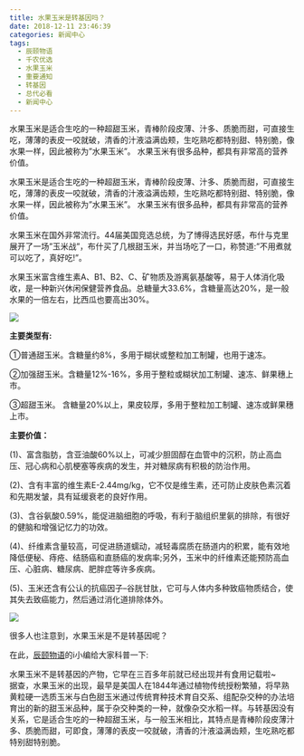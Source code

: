 ```yaml
---
title: 水果玉米是转基因吗？
date: 2018-12-11 23:46:39
categories: 新闻中心
tags:
  - 辰颐物语
  - 千农优选
  - 水果玉米
  - 重要通知
  - 转基因
  - 总代必看
  - 新闻中心
---
```


水果玉米是适合生吃的一种超甜玉米，青棒阶段皮薄、汁多、质脆而甜，可直接生吃，薄薄的表皮一咬就破，清香的汁液溢满齿颊，生吃熟吃都特别甜、特别脆，像水果一样，因此被称为”水果玉米”。 水果玉米有很多品种，都具有非常高的营养价值。

<!-- more -->


水果玉米是适合生吃的一种超甜玉米，青棒阶段皮薄、汁多、质脆而甜，可直接生吃，薄薄的表皮一咬就破，清香的汁液溢满齿颊，生吃熟吃都特别甜、特别脆，像水果一样，因此被称为”水果玉米”。 水果玉米有很多品种，都具有非常高的营养价值。

水果玉米在国外非常流行。44届美国竞选总统，为了博得选民好感，布什与克里展开了一场”玉米战”，布什买了几根甜玉米，并当场吃了一口，称赞道:”不用煮就可以吃了，真好吃!”。

水果玉米富含维生素A、B1、B2、C、矿物质及游离氨基酸等，易于人体消化吸收，是一种新兴休闲保健营养食品。总糖量大33.6%，含糖量高达20%，是一般水果的一倍左右，比西瓜也要高出30%。

![](http://www.zuow.cn/wp-content/uploads/2018/12/cf6c7e62a7b35b19709f.jpg)

**主要类型有:**

①普通甜玉米。含糖量约8%，多用于糊状或整粒加工制罐，也用于速冻。

②加强甜玉米。含糖量12%-16%，多用于整粒或糊状加工制罐、速冻、鲜果穗上市。

③超甜玉米。 含糖量20%以上，果皮较厚，多用于整粒加工制罐、速冻或鲜果穗上市。

**主要价值：**

(1)、富含脂肪，含亚油酸60%以上，可减少胆固醇在血管中的沉积，防止高血压、冠心病和心肌梗塞等疾病的发生，并对糖尿病有积极的防治作用。

(2)、含有丰富的维生素E-2.44mg/kg，它不仅是维生素，还可防止皮肤色素沉着和先期发皱，具有延缓衰老的良好作用。

(3)、含谷氨酸0.59%，能促进脑细胞的呼吸，有利于脑组织里氨的排除，有很好的健脑和增强记忆力的功效。

(4)、纤维素含量较高，可促进肠道蠕动，减轻毒腐质在肠道内的积累，能有效地降低便秘、痔疮、结肠癌和直肠癌的发病率;另外，玉米中的纤维素还能预防高血压、心脏病、糖尿病、肥胖症等许多疾病。

(5)、玉米还含有公认的抗癌因子–谷胱甘肽，它可与人体内多种致癌物质结合，使其失去致癌能力，然后通过消化道排除体外。

![](http://www.zuow.cn/wp-content/uploads/2018/12/621e081ae1ee94560ea1.jpg)

很多人也注意到，水果玉米是不是转基因呢？

在此，[辰颐物语](http://www.ifruit8.cn/)的i小编给大家科普一下:

水果玉米不是转基因的产物，它早在三百多年前就已经出现并有食用记载啦~  
据查，水果玉米的出现，最早是美国人在1844年通过植物传统授粉繁殖，将早熟黄粒硬一选质玉米与白色甜玉米通过传统育种技术育自交系、组配杂交种的办法培育出的新的甜玉米品种，属于杂交种类的一种，就像杂交水稻一样。与转基因没有关系，它是适合生吃的一种超甜玉米，与一般玉米相比，其特点是青棒阶段皮薄汁多、质脆而甜，可即食，薄薄的表皮一咬就破，清香的汁液溢满齿颊，生吃熟吃都特别甜特别脆。
